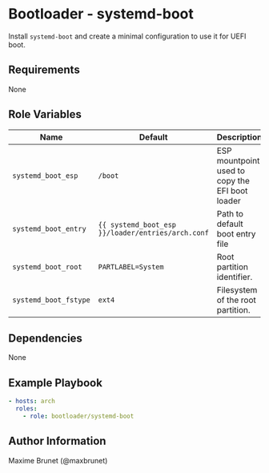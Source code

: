 # Bootloader - systemd-boot

Install `systemd-boot` and create a minimal configuration to use it for UEFI boot.

## Requirements

None

## Role Variables

| Name                  | Default                                           | Description                              |
| --------------------- | ------------------------------------------------- | ---------------------------------------- |
| `systemd_boot_esp`    | `/boot`                                           | ESP mountpoint used to copy the EFI boot loader |
| `systemd_boot_entry`  | `{{ systemd_boot_esp }}/loader/entries/arch.conf` | Path to default boot entry file          |
| `systemd_boot_root`   | `PARTLABEL=System`                                | Root partition identifier.               |
| `systemd_boot_fstype` | `ext4`                                            | Filesystem of the root partition.        |

## Dependencies

None

## Example Playbook

```yaml
- hosts: arch
  roles:
    - role: bootloader/systemd-boot 
```

## Author Information

Maxime Brunet (@maxbrunet)

